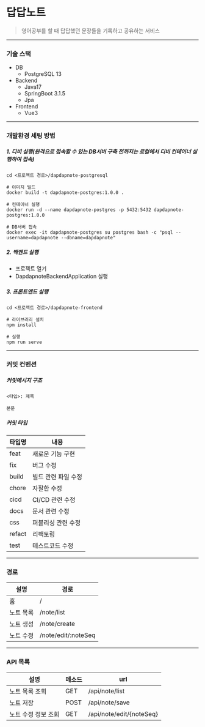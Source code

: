 # 답답노트
> 영어공부를 할 때 답답했던 문장들을 기록하고 공유하는 서비스
---
### 기술 스택
- DB
  - PostgreSQL 13
- Backend
  - Java17
  - SpringBoot 3.1.5
  - Jpa
- Frontend
  - Vue3
---
### 개발환경 세팅 방법
##### 1. 디비 실행(원격으로 접속할 수 있는 DB서버 구축 전까지는 로컬에서 디비 컨테이너 실행하여 접속)
```
cd <프로젝트 경로>/dapdapnote-postgresql

# 이미지 빌드
docker build -t dapdapnote-postgres:1.0.0 .

# 컨테이너 실행
docker run -d --name dapdapnote-postgres -p 5432:5432 dapdapnote-postgres:1.0.0

# DB서버 접속
docker exec -it dapdapnote-postgres su postgres bash -c "psql --username=dapdapnote --dbname=dapdapnote"
```
##### 2. 백엔드 실행
- 프로젝트 열기
- DapdapnoteBackendApplication 실행

##### 3. 프론트엔드 실행
```
cd <프로젝트 경로>/dapdapnote-frontend

# 라이브러리 설치
npm install

# 실행
npm run serve
```
---
### 커밋 컨벤션
##### 커밋메시지 구조
```
<타입>: 제목

본문
```
##### 커밋 타입
| 타입명    | 내용          |
|--------|-------------|
| feat   | 새로운 기능 구현   |
| fix    | 버그 수정       |
| build  | 빌드 관련 파일 수정 |
| chore  | 자잘한 수정      |
| cicd   | CI/CD 관련 수정 |
| docs   | 문서 관련 수정    |
| css    | 퍼블리싱 관련 수정  |
| refact | 리팩토링        |
| test   | 테스트코드 수정    |
---
### 경로

| 설명    | 경로                  |
|-------|---------------------|
| 홈     | /                   |
| 노트 목록 | /note/list          |
| 노트 생성 | /note/create        |
| 노트 수정 | /note/edit/:noteSeq |
---
### API 목록
| 설명          | 메소드  | url                      |
|-------------|------|--------------------------|
| 노트 목록 조회    | GET  | /api/note/list           |
| 노트 저장       | POST | /api/note/save           |
| 노트 수정 정보 조회 | GET  | /api/note/edit/{noteSeq} |